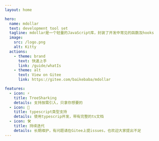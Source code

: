```yaml
---
layout: home

hero:
  name: mdollar
  text: development tool set
  tagline: mdollar是一个轻量的JavaScript库，封装了开发中常见的函数及hooks
  image:
    src: /logo.png
    alt: Kitty
  actions:
    - theme: brand
      text: 快速上手
      link: /guide/whatIs
    - theme: alt
      text: View on Gitee
      link: https://gitee.com/baikebaba/mdollar

features:
  - icon: ⚡️
    title: TreeSharking
    details: 支持按需引入，只拿你想要的
  - icon: 🖖
    title: typescript类型支持
    details: 使用typescrip开发，带有完整的ts文档
  - icon: 🛠️
    title: 持续迭代
    details: 长期维护，有问题请在Gitee上提issues，也欢迎大家提出不足
---
```


<style>
    :root {
  --vp-home-hero-name-color: transparent;
  --vp-home-hero-name-background: -webkit-linear-gradient(120deg, #bd34fe, #41d1ff);
}
</style>

